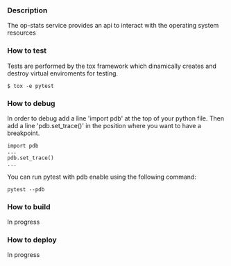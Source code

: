 ### Description
The op-stats service provides an api to interact with the operating system resources

### How to test
Tests are performed by the tox framework which dinamically creates and destroy virtual enviroments for testing.
```
$ tox -e pytest
```

### How to debug
In order to debug add a line 'import pdb' at the top of your python file.
Then add a line 'pdb.set_trace()' in the position where you want to have a breakpoint.
```
import pdb
...
pdb.set_trace()
...
```

You can run pytest with pdb enable using the following command:
```
pytest --pdb
```

### How to build
In progress

### How to deploy
In progress
